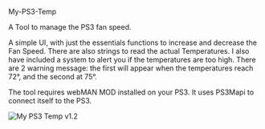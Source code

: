 My-PS3-Temp

A Tool to manage the PS3 fan speed.

A simple UI, with just the essentials functions to increase and decrease the Fan Speed.
There are also strings to read the actual Temperatures.
I also have included a system to alert you if the temperatures are too high. There are 2 warning message: the first will appear when the temperatures reach 72°, and the second at 75°.

The tool requires webMAN MOD installed on your PS3. It uses PS3Mapi to connect itself to the PS3.

<img src="https://www.lizsrv.altervista.org/image.php?di=OPOA" alt="My PS3 Temp v1.2" />
